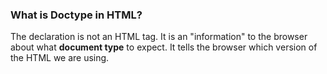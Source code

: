 ### What is Doctype in HTML?

The declaration is not an HTML tag. It is an "information" to the browser about what **document type** to expect. It tells the browser which version of the HTML we are using.
